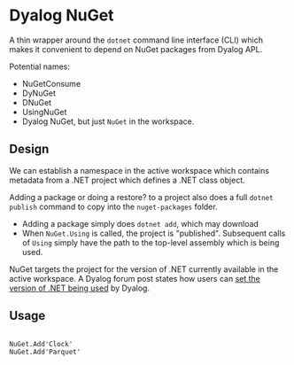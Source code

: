 # Dyalog NuGet
A thin wrapper around the `dotnet` command line interface (CLI) which makes it convenient to depend on NuGet packages from Dyalog APL.

Potential names:
- NuGetConsume
- DyNuGet
- DNuGet
- UsingNuGet
- Dyalog NuGet, but just `NuGet` in the workspace.
## Design
We can establish a namespace in the active workspace which contains metadata from a .NET project which defines a .NET class object.

Adding a package or doing a restore? to a project also does a full `dotnet publish` command to copy into the `nuget-packages` folder.

- Adding a package simply does `dotnet add`, which may download
- When `NuGet.Using` is called, the project is "published". Subsequent calls of `Using` simply have the path to the top-level assembly which is being used.

NuGet targets the project for the version of .NET currently available in the active workspace. A Dyalog forum post states how users can [set the version of .NET being used](https://forums.dyalog.com/viewtopic.php?f=22&t=1863) by Dyalog.

## Usage
```

```


```
NuGet.Add'Clock'
NuGet.Add'Parquet'
```

